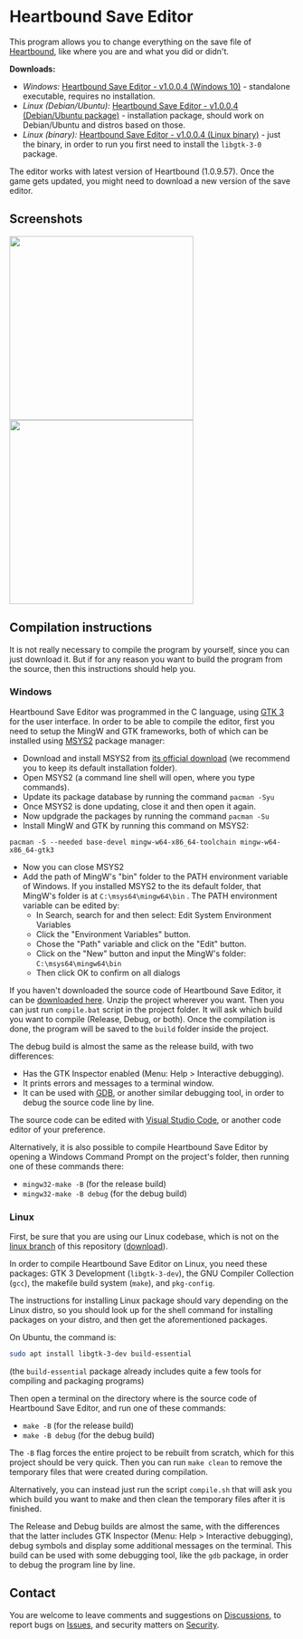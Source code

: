 # Heartbound Save Editor
This program allows you to change everything on the save file of [Heartbound](https://store.steampowered.com/app/567380/Heartbound/), like where you are and what you did or didn't.

**Downloads:**
* *Windows:* [Heartbound Save Editor - v1.0.0.4 (Windows 10)](https://github.com/tbpaolini/Heartbound-Save-Editor/releases/download/v1.0.0.4/Heartbound_Save_Editor-v1.0.0.4-Windows_10.zip) - standalone executable, requires no installation.
* *Linux (Debian/Ubuntu):* [Heartbound Save Editor - v1.0.0.4 (Debian/Ubuntu package)](https://github.com/tbpaolini/Heartbound-Save-Editor/releases/download/v1.0.0.4/Heartbound_Save_Editor-v1.0.0.4-Linux_Ubuntu.deb) - installation package, should work on Debian/Ubuntu and distros based on those.
* *Linux (binary):* [Heartbound Save Editor - v1.0.0.4 (Linux binary)](https://github.com/tbpaolini/Heartbound-Save-Editor/releases/download/v1.0.0.4/Heartbound_Save_Editor-v1.0.0.4-Linux_binary.tar.xz) - just the binary, in order to run you first need to install the `libgtk-3-0` package.

The editor works with latest version of Heartbound (1.0.9.57). Once the game gets updated, you might need to download a new version of the save editor.

## Screenshots
<img src="https://user-images.githubusercontent.com/85261542/164076804-5d3bc2bb-d81e-4bbe-9340-1562f7648225.png" width=325 /> <img src="https://user-images.githubusercontent.com/85261542/164076838-c28a40d4-5c64-4902-8a79-a7dba8a7cc99.png" width=325 />

## Compilation instructions
It is not really necessary to compile the program by yourself, since you can just download it. But if for any reason you want to build the program from the source, then this instructions should help you.

### Windows

Heartbound Save Editor was programmed in the C language, using [GTK 3](https://www.gtk.org/) for the user interface. In order to be able to compile the editor, first you need to setup the MingW and GTK frameworks, both of which can be installed using [MSYS2](https://www.msys2.org/) package manager:
* Download and install MSYS2 from [its official download](https://github.com/msys2/msys2-installer/releases/download/2022-03-19/msys2-x86_64-20220319.exe) (we recommend you to keep its default installation folder).
* Open MSYS2 (a command line shell will open, where you type commands).
* Update its package database by running the command `pacman -Syu`
* Once MSYS2 is done updating, close it and then open it again.
* Now updgrade the packages by running the command `pacman -Su`
* Install MingW and GTK by running this command on MSYS2:
```shell
pacman -S --needed base-devel mingw-w64-x86_64-toolchain mingw-w64-x86_64-gtk3
```
* Now you can close MSYS2
* Add the path of MingW's "bin" folder to the PATH environment variable of Windows. If you installed MSYS2 to the its default folder, that MingW's folder is at `C:\msys64\mingw64\bin` . The PATH environment variable can be edited by:
    * In Search, search for and then select: Edit System Environment Variables
    * Click the "Environment Variables" button.
    * Chose the "Path" variable and click on the "Edit" button.
    * Click on the "New" button and input the MingW's folder: `C:\msys64\mingw64\bin`
    * Then click OK to confirm on all dialogs

If you haven't downloaded the source code of Heartbound Save Editor, it can be [downloaded here](https://github.com/tbpaolini/Heartbound-Save-Editor/archive/refs/heads/master.zip). Unzip the project wherever you want. Then you can just run `compile.bat` script in the project folder. It will ask which build you want to compile (Release, Debug, or both). Once the compilation is done, the program will be saved to the `build` folder inside the project.

The debug build is almost the same as the release build, with two differences:
* Has the GTK Inspector enabled (Menu: Help > Interactive debugging).
* It prints errors and messages to a terminal window.
* It can be used with [GDB](https://www.sourceware.org/gdb/), or another similar debugging tool, in order to debug the source code line by line.

The source code can be edited with [Visual Studio Code](https://code.visualstudio.com/), or another code editor of your preference.

Alternatively, it is also possible to compile Heartbound Save Editor by opening a Windows Command Prompt on the project's folder, then running one of these commands there:
* `mingw32-make -B` (for the release build)
* `mingw32-make -B debug` (for the debug build)

### Linux

First, be sure that you are using our Linux codebase, which is not on the [linux branch](https://github.com/tbpaolini/Heartbound-Save-Editor/tree/linux) of this repository ([download](https://github.com/tbpaolini/Heartbound-Save-Editor/archive/refs/heads/linux.zip)).

In order to compile Heartbound Save Editor on Linux, you need these packages: GTK 3 Development (`libgtk-3-dev`), the GNU Compiler Collection (`gcc`), the makefile build system (`make`), and `pkg-config`.

The instructions for installing Linux package should vary depending on the Linux distro, so you should look up for the shell command for installing packages on your distro, and then get the aforementioned packages.

On Ubuntu, the command is:
```sh
sudo apt install libgtk-3-dev build-essential
```
(the `build-essential` package already includes quite a few tools for compiling and packaging programs)

Then open a terminal on the directory where is the source code of Heartbound Save Editor, and run one of these commands:
* `make -B` (for the release build)
* `make -B debug` (for the debug build)

The `-B` flag forces the entire project to be rebuilt from scratch, which for this project should be very quick. Then you can run `make clean` to remove the temporary files that were created during compilation.

Alternatively, you can instead just run the script `compile.sh` that will ask you which build you want to make and then clean the temporary files after it is finished.

The Release and Debug builds are almost the same, with the differences that the latter includes GTK Inspector (Menu: Help > Interactive debugging), debug symbols and display some additional messages on the terminal. This build can be used with some debugging tool, like the `gdb` package, in order to debug the program line by line.

## Contact
You are welcome to leave comments and suggestions on [Discussions](https://github.com/tbpaolini/Heartbound-Save-Editor/discussions), to report bugs on [Issues](https://github.com/tbpaolini/Heartbound-Save-Editor/issues), and security matters on [Security](https://github.com/tbpaolini/Heartbound-Save-Editor/security).
